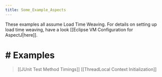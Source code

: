 ```yaml
---
title: Some_Example_Aspects
---
```

These examples all assume Load Time Weaving. For details on setting up load time weaving, have a look [[Eclipse VM Configuration for AspectJ|here]].

# # Examples 
> [[JUnit Test Method Timings]]
> [[ThreadLocal Context Initialization]]
